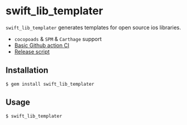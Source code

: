 # swift_lib_templater

`swift_lib_templater` generates templates for open source ios libraries.

- `cocopoads` & `SPM` & `Carthage` support
- [Basic Github action CI](https://github.com/applidium/swift_lib_templater/blob/master/lib/templates/framework/.github/workflows/ci.yml)
- [Release script](https://github.com/applidium/swift_lib_templater/blob/master/lib/templates/framework/fastlane/Fastfile)

## Installation

    $ gem install swift_lib_templater

## Usage

    $ swift_lib_templater
